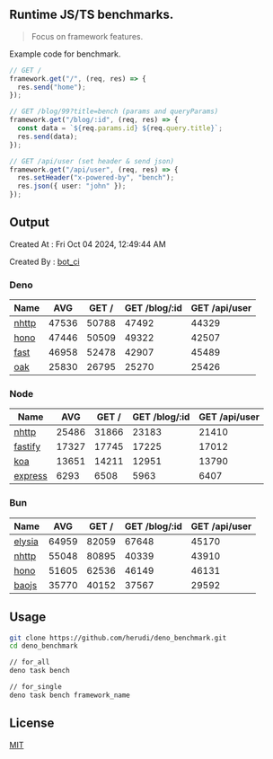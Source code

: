 ## Runtime JS/TS benchmarks.

> Focus on framework features.

Example code for benchmark.
```ts
// GET /
framework.get("/", (req, res) => {
  res.send("home");
});

// GET /blog/99?title=bench (params and queryParams)
framework.get("/blog/:id", (req, res) => {
  const data = `${req.params.id} ${req.query.title}`;
  res.send(data);
});

// GET /api/user (set header & send json)
framework.get("/api/user", (req, res) => {
  res.setHeader("x-powered-by", "bench");
  res.json({ user: "john" });
});
```

## Output
Created At : Fri Oct 04 2024, 12:49:44 AM

Created By : [bot_ci](https://github.com/herudi/deno_benchmarks/commits?author=github-actions%5Bbot%5D)


### Deno
|Name|AVG|GET /|GET /blog/:id|GET /api/user|
|----|----|----|----|----|
|[nhttp](https://github.com/nhttp/nhttp)|47536|50788|47492|44329|
|[hono](https://github.com/honojs/hono)|47446|50509|49322|42507|
|[fast](https://github.com/danteissaias/fast)|46958|52478|42907|45489|
|[oak](https://github.com/oakserver/oak)|25830|26795|25270|25426|
  


### Node
|Name|AVG|GET /|GET /blog/:id|GET /api/user|
|----|----|----|----|----|
|[nhttp](https://github.com/nhttp/nhttp)|25486|31866|23183|21410|
|[fastify](https://github.com/fastify/fastify)|17327|17745|17225|17012|
|[koa](https://github.com/koajs/koa)|13651|14211|12951|13790|
|[express](https://github.com/expressjs/express)|6293|6508|5963|6407|
  


### Bun
|Name|AVG|GET /|GET /blog/:id|GET /api/user|
|----|----|----|----|----|
|[elysia](https://github.com/elysiajs/elysia)|64959|82059|67648|45170|
|[nhttp](https://github.com/nhttp/nhttp)|55048|80895|40339|43910|
|[hono](https://github.com/honojs/hono)|51605|62536|46149|46131|
|[baojs](https://github.com/mattreid1/baojs)|35770|40152|37567|29592|
  



## Usage

```bash
git clone https://github.com/herudi/deno_benchmark.git
cd deno_benchmark

// for_all
deno task bench

// for_single
deno task bench framework_name
```

## License

[MIT](LICENSE)

